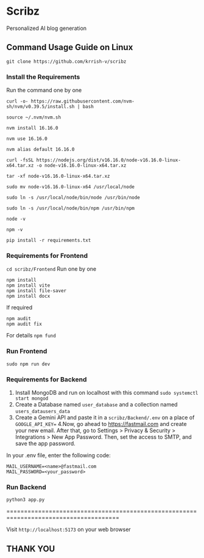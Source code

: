 # Scribz
Personalized AI blog generation

## Command Usage Guide on Linux
`git clone https://github.com/krrish-v/scribz`
### Install the Requirements

Run the command one by one
```
curl -o- https://raw.githubusercontent.com/nvm-sh/nvm/v0.39.5/install.sh | bash

source ~/.nvm/nvm.sh

nvm install 16.16.0

nvm use 16.16.0

nvm alias default 16.16.0

curl -fsSL https://nodejs.org/dist/v16.16.0/node-v16.16.0-linux-x64.tar.xz -o node-v16.16.0-linux-x64.tar.xz

tar -xf node-v16.16.0-linux-x64.tar.xz

sudo mv node-v16.16.0-linux-x64 /usr/local/node

sudo ln -s /usr/local/node/bin/node /usr/bin/node

sudo ln -s /usr/local/node/bin/npm /usr/bin/npm

node -v

npm -v
```

```
pip install -r requirements.txt
```

### Requirements for Frontend

`cd scribz/Frontend`
Run one by one
```
npm install
npm install vite
npm install file-saver
npm install docx
```

If required
```
npm audit
npm audit fix
```
For details
`npm fund`

### Run Frontend
`sudo npm run dev`

### Requirements for Backend

1. Install MongoDB and run on localhost with this command
`sudo systemctl start mongod`
2. Create a Database named `user_database` and a collection named `users_datausers_data`
3. Create a Gemini API and paste it in a `scribz/Backend/.env` on a place of `GOOGLE_API_KEY=`
4.Now, go ahead to https://fastmail.com and create your new email. After that, go to Settings > Privacy & Security > Integrations > New App Password. Then, set the access to SMTP, and save the app password.

In your .env file, enter the following code:
```
MAIL_USERNAME=<name>@fastmail.com
MAIL_PASSWORD=<your_password>
```

### Run Backend
`python3 app.py`

======================================================================================

Visit `http://localhost:5173` on your web browser



## THANK YOU


